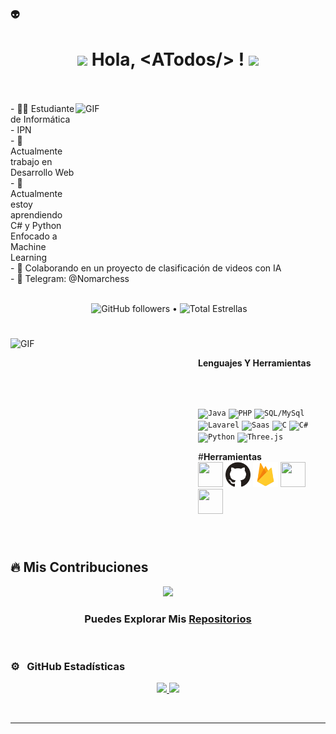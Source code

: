 ### 👽

<h1 align="center">
  <a target="_blank">
    <img src="https://github.com/JayantGoel001/JayantGoel001/blob/master/GIF/Earth.gif" width="24px" style="max-width:100%;">
  </a>
  Hola, &lt;ATodos/&gt; !
  <a target="_blank">
    <img src="https://github.com/JayantGoel001/JayantGoel001/blob/master/GIF/Hi.gif" width="40px" />
  </a>
</h1>

<br/>
<br/>
<a target="_blank">
  <img align="right" height="250" width="400" alt="GIF" src="https://github.com/JayantGoel001/JayantGoel001/blob/master/GIF/code.gif">
</a>
- 👨‍🎓 Estudiante de Informática - IPN <br/>
- 🔭 Actualmente trabajo en Desarrollo Web <br/>
- 🌱 Actualmente estoy aprendiendo C# y Python Enfocado a Machine Learning <br/>
- 👯 Colaborando en un proyecto de clasificación de videos con IA <br/>
- 💬 Telegram: @Nomarchess 

<br/>
<br/>


<p align="center">  
  <img src="https://komarev.com/ghpvc/?username=NomarRodriguezH" alt="" />
  <img alt="GitHub followers" src="https://img.shields.io/github/followers/NomarRodriguezH?label=Followers&style=social"> •   
  <img src="https://img.shields.io/github/stars/NomarRodriguezH?label=Stars" alt="Total Estrellas">
</p>




#

<a target="_blank"><img align="left" height="300" width="300" alt="GIF" src="https://github.com/JayantGoel001/JayantGoel001/blob/master/GIF/github.gif"></a>
<br/>


**Lenguajes Y Herramientas**  


<br/>
<br/>

<code><img height="40" width="40" src="https://brandslogos.com/wp-content/uploads/images/large/java-logo-1.png" alt="Java"></code>
<code><img height="40" width="40" src="https://upload.wikimedia.org/wikipedia/commons/thumb/2/27/PHP-logo.svg/2560px-PHP-logo.svg.png" alt="PHP"></code>
<code><img height="40" width="40" src="https://e7.pngegg.com/pngimages/105/17/png-clipart-microsoft-azure-sql-database-microsoft-sql-server-cloud-computing-blue-text.png" alt="SQL/MySql"></code>
<code><img height="40" width="40" src="https://upload.wikimedia.org/wikipedia/commons/thumb/9/9a/Laravel.svg/1200px-Laravel.svg.png" alt="Lavarel"></code>
<code><img height="40" width="40" src="https://cdn.iconscout.com/icon/free/png-512/saas-457964.png" alt="Saas"></code>
<code><img height="40" width="40" src="https://upload.wikimedia.org/wikipedia/commons/1/19/C_Logo.png" alt="C"></code>
<code><img height="40" width="40" src="https://brandeps.com/logo-download/C/C-Sharp-logo-vector-01.svg" alt="C#"></code>
<code><img height="40" width="40" src="https://upload.wikimedia.org/wikipedia/commons/thumb/c/c3/Python-logo-notext.svg/1869px-Python-logo-notext.svg.png" alt="Python"></code>
<code><img height="40" width="40" src="https://seeklogo.com/images/T/three-js-logo-07A32307F1-seeklogo.com.png" alt="Three.js"></code>




#<b>Herramientas</b><br>
<code><img height="40" width="40" src="https://upload.wikimedia.org/wikipedia/commons/thumb/3/3f/Git_icon.svg/1024px-Git_icon.svg.png"></code>
<code><img height="40" width="40" src="https://raw.githubusercontent.com/github/explore/80688e429a7d4ef2fca1e82350fe8e3517d3494d/topics/github-api/github-api.png"></code>
<code><img height="40" width="40" src="https://raw.githubusercontent.com/github/explore/80688e429a7d4ef2fca1e82350fe8e3517d3494d/topics/firebase/firebase.png"></code>
<code><img height="40" width="40" src="https://encrypted-tbn0.gstatic.com/images?q=tbn:ANd9GcRT1PKsfJXnxOqnTRiIZ8VcdJDYBXD-qZnnpw&usqp=CAU"></code>
<code><img height="40" width="40" src="https://cdn.iconscout.com/icon/free/png-512/mongodb-3-1175138.png"></code>

<br/>

#
## 🔥 Mis Contribuciones

<p align="center">
  <a href="https://github.com/NomarRodriguezH/github-readme-streak-stats">
    <img src="https://github-readme-streak-stats.herokuapp.com/?user=NomarRodriguezH#version3"/>
  </a>
</p>

<h3 align="center">Puedes Explorar Mis <a href="https://github.com/NomarRodriguezH?tab=repositories">Repositorios</a></h3>




<br/>

### ⚙️ &nbsp; GitHub Estadísticas

<p align="center">
<a href="https://github.com/NomarRodriguezH">
 <img src="https://github-readme-stats.vercel.app/api?username=NomarRodriguezH&show_icons=true&title_color=03fc90&icon_color=03fc90&text_color=03fc90&bg_color=002b19"></center>
  <img height="180em" src="https://github-readme-stats-eight-theta.vercel.app/api/top-langs/?username=NomarRodriguezH&layout=compact&exclude_lang=java+r&theme=vue-light" />
</a>
</p>



<div align="center">


<br/>




------
